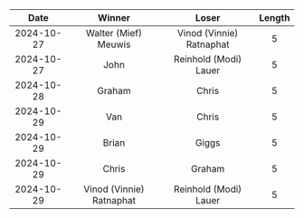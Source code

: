 |Date|Winner|Loser|Length|
|:--:|:----:|:---:|:----:|
|2024-10-27|Walter (Mief) Meuwis|Vinod (Vinnie) Ratnaphat|5|
|2024-10-27|John|Reinhold (Modi) Lauer|5|
|2024-10-28|Graham|Chris|5|
|2024-10-29|Van|Chris|5|
|2024-10-29|Brian|Giggs|5|
|2024-10-29|Chris|Graham|5|
|2024-10-29|Vinod (Vinnie) Ratnaphat|Reinhold (Modi) Lauer|5|
